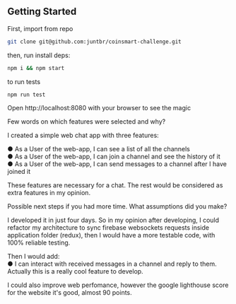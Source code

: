 ## Getting Started

First, import from repo
```bash
git clone git@github.com:juntbr/coinsmart-challenge.git
```

then, run install deps:

```bash
npm i && npm start
```


to run tests

```bash
npm run test
```

Open http://localhost:8080 with your browser to see the magic

Few words on which features were selected and why?

I created a simple web chat app with three features:

● As a User of the web-app, I can see a list of all the channels <br />
● As a User of the web-app, I can join a channel and see the history of it <br />
● As a User of the web-app, I can send messages to a channel after I have joined it <br />

These features are necessary for a chat. The rest would be considered as extra features in my opinion. 


Possible next steps if you had more time. What assumptions did you make?

I developed it in just four days. So in my opinion after developing, I could refactor my architecture to sync firebase websockets requests inside application folder (redux), then I would have a more testable code, with 100% reliable testing.

Then I would add: <br /> ● I can interact with received messages in a channel and reply to them. Actually this is a really cool feature to develop.

I could also improve web perfomance, however the google lighthouse score for the website it's good, almost 90 points.
